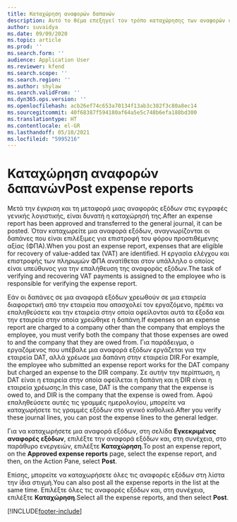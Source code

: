 ```yaml
---
title: Καταχώρηση αναφορών δαπανών
description: Αυτό το θέμα επεξηγεί τον τρόπο καταχώρησης των αναφορών εξόδων.
author: suvaidya
ms.date: 09/09/2020
ms.topic: article
ms.prod: ''
ms.search.form: ''
audience: Application User
ms.reviewer: kfend
ms.search.scope: ''
ms.search.region: ''
ms.author: shylaw
ms.search.validFrom: ''
ms.dyn365.ops.version: ''
ms.openlocfilehash: acb26ef74c653a70134f13ab3c382f3c80a8ec14
ms.sourcegitcommit: 40f68387f594180af64a5e5c748b6efa188bd300
ms.translationtype: HT
ms.contentlocale: el-GR
ms.lasthandoff: 05/10/2021
ms.locfileid: "5995216"
---
```

# <a name="post-expense-reports"></a><span data-ttu-id="35f37-103">Καταχώρηση αναφορών δαπανών</span><span class="sxs-lookup"><span data-stu-id="35f37-103">Post expense reports</span></span>

<span data-ttu-id="35f37-104">Μετά την έγκριση και τη μεταφορά μιας αναφοράς εξόδων στις εγγραφές γενικής λογιστικής, είναι δυνατή η καταχώρησή της.</span><span class="sxs-lookup"><span data-stu-id="35f37-104">After an expense report has been approved and transferred to the general journal, it can be posted.</span></span> <span data-ttu-id="35f37-105">Όταν καταχωρείτε μια αναφορά εξόδων, αναγνωρίζονται οι δαπάνες που είναι επιλέξιμες για επιστροφή του φόρου προστιθέμενης αξίας (ΦΠΑ).</span><span class="sxs-lookup"><span data-stu-id="35f37-105">When you post an expense report, expenses that are eligible for recovery of value-added tax (VAT) are identified.</span></span> <span data-ttu-id="35f37-106">Η εργασία ελέγχου και επιστροφής των πληρωμών ΦΠΑ ανατίθεται στον υπάλληλο ο οποίος είναι υπεύθυνος για την επαλήθευση της αναφοράς εξόδων.</span><span class="sxs-lookup"><span data-stu-id="35f37-106">The task of verifying and recovering VAT payments is assigned to the employee who is responsible for verifying the expense report.</span></span>

<span data-ttu-id="35f37-107">Εάν οι δαπάνες σε μια αναφορά εξόδων χρεωθούν σε μια εταιρεία διαφορετική από την εταιρεία που απασχολεί τον εργαζόμενο, πρέπει να επαληθεύσετε και την εταιρεία στην οποία οφείλονται αυτά τα έξοδα και την εταιρεία στην οποία χρεώθηκε η δαπάνη.</span><span class="sxs-lookup"><span data-stu-id="35f37-107">If expenses on an expense report are charged to a company other than the company that employs the employee, you must verify both the company that those expenses are owed to and the company that they are owed from.</span></span> <span data-ttu-id="35f37-108">Για παράδειγμα, ο εργαζόμενος που υπέβαλε μια αναφορά εξόδων εργάζεται για την εταιρεία DAT, αλλά χρέωσε μια δαπάνη στην εταιρεία DIR.</span><span class="sxs-lookup"><span data-stu-id="35f37-108">For example, the employee who submitted an expense report works for the DAT company but charged an expense to the DIR company.</span></span> <span data-ttu-id="35f37-109">Σε αυτήν την περίπτωση, η DAT είναι η εταιρεία στην οποία οφείλεται η δαπάνη και η DIR είναι η εταιρεία χρέωσης.</span><span class="sxs-lookup"><span data-stu-id="35f37-109">In this case, DAT is the company that the expense is owed to, and DIR is the company that the expense is owed from.</span></span> <span data-ttu-id="35f37-110">Αφού επαληθεύσετε αυτές τις γραμμές ημερολογίου, μπορείτε να καταχωρήσετε τις γραμμές εξόδων στο γενικό καθολικό.</span><span class="sxs-lookup"><span data-stu-id="35f37-110">After you verify these journal lines, you can post the expense lines to the general ledger.</span></span>

<span data-ttu-id="35f37-111">Για να καταχωρήσετε μια αναφορά εξόδων, στη σελίδα **Εγκεκριμένες αναφορές εξόδων**, επιλέξτε την αναφορά εξόδων και, στη συνέχεια, στο παράθυρο ενεργειών, επιλέξτε **Καταχώρηση**.</span><span class="sxs-lookup"><span data-stu-id="35f37-111">To post an expense report, on the **Approved expense reports** page, select the expense report, and then, on the Action Pane, select **Post**.</span></span>

<span data-ttu-id="35f37-112">Επίσης, μπορείτε να καταχωρήσετε όλες τις αναφορές εξόδων στη λίστα την ίδια στιγμή.</span><span class="sxs-lookup"><span data-stu-id="35f37-112">You can also post all the expense reports in the list at the same time.</span></span> <span data-ttu-id="35f37-113">Επιλέξτε όλες τις αναφορές εξόδων και, στη συνέχεια, επιλέξτε **Καταχώρηση**.</span><span class="sxs-lookup"><span data-stu-id="35f37-113">Select all the expense reports, and then select **Post**.</span></span>


[!INCLUDE[footer-include](../includes/footer-banner.md)]